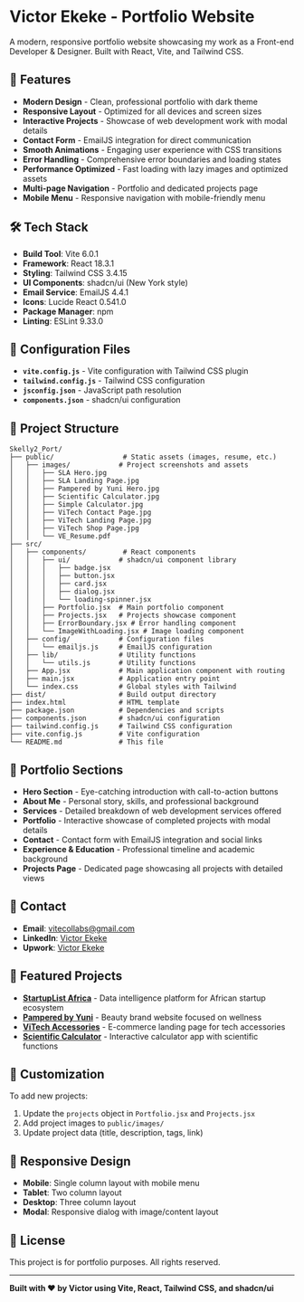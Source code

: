 # Victor Ekeke - Portfolio Website

A modern, responsive portfolio website showcasing my work as a Front-end Developer & Designer. Built with React, Vite, and Tailwind CSS.

## 🚀 Features

- **Modern Design** - Clean, professional portfolio with dark theme
- **Responsive Layout** - Optimized for all devices and screen sizes
- **Interactive Projects** - Showcase of web development work with modal details
- **Contact Form** - EmailJS integration for direct communication
- **Smooth Animations** - Engaging user experience with CSS transitions
- **Error Handling** - Comprehensive error boundaries and loading states
- **Performance Optimized** - Fast loading with lazy images and optimized assets
- **Multi-page Navigation** - Portfolio and dedicated projects page
- **Mobile Menu** - Responsive navigation with mobile-friendly menu

## 🛠️ Tech Stack

- **Build Tool**: Vite 6.0.1
- **Framework**: React 18.3.1
- **Styling**: Tailwind CSS 3.4.15
- **UI Components**: shadcn/ui (New York style)
- **Email Service**: EmailJS 4.4.1
- **Icons**: Lucide React 0.541.0
- **Package Manager**: npm
- **Linting**: ESLint 9.33.0

## 🔧 Configuration Files

- **`vite.config.js`** - Vite configuration with Tailwind CSS plugin
- **`tailwind.config.js`** - Tailwind CSS configuration
- **`jsconfig.json`** - JavaScript path resolution
- **`components.json`** - shadcn/ui configuration

## 📁 Project Structure

```
Skelly2_Port/
├── public/                 # Static assets (images, resume, etc.)
│   ├── images/            # Project screenshots and assets
│   │   ├── SLA Hero.jpg
│   │   ├── SLA Landing Page.jpg
│   │   ├── Pampered by Yuni Hero.jpg
│   │   ├── Scientific Calculator.jpg
│   │   ├── Simple Calculator.jpg
│   │   ├── ViTech Contact Page.jpg
│   │   ├── ViTech Landing Page.jpg
│   │   ├── ViTech Shop Page.jpg
│   │   └── VE_Resume.pdf
├── src/
│   ├── components/         # React components
│   │   ├── ui/            # shadcn/ui component library
│   │   │   ├── badge.jsx
│   │   │   ├── button.jsx
│   │   │   ├── card.jsx
│   │   │   ├── dialog.jsx
│   │   │   └── loading-spinner.jsx
│   │   ├── Portfolio.jsx  # Main portfolio component
│   │   ├── Projects.jsx   # Projects showcase component
│   │   ├── ErrorBoundary.jsx # Error handling component
│   │   └── ImageWithLoading.jsx # Image loading component
│   ├── config/            # Configuration files
│   │   └── emailjs.js     # EmailJS configuration
│   ├── lib/               # Utility functions
│   │   └── utils.js       # Utility functions
│   ├── App.jsx            # Main application component with routing
│   ├── main.jsx           # Application entry point
│   └── index.css          # Global styles with Tailwind
├── dist/                  # Build output directory
├── index.html             # HTML template
├── package.json           # Dependencies and scripts
├── components.json        # shadcn/ui configuration
├── tailwind.config.js     # Tailwind CSS configuration
├── vite.config.js         # Vite configuration
└── README.md              # This file
```

## 🎨 Portfolio Sections

- **Hero Section** - Eye-catching introduction with call-to-action buttons
- **About Me** - Personal story, skills, and professional background
- **Services** - Detailed breakdown of web development services offered
- **Portfolio** - Interactive showcase of completed projects with modal details
- **Contact** - Contact form with EmailJS integration and social links
- **Experience & Education** - Professional timeline and academic background
- **Projects Page** - Dedicated page showcasing all projects with detailed views

## 📱 Contact

- **Email**: vitecollabs@gmail.com
- **LinkedIn**: [Victor Ekeke](https://www.linkedin.com/in/victor-ekeke-06b80915b/)
- **Upwork**: [Victor Ekeke](https://www.upwork.com/freelancers/~010b907b38ab4e3efc?mp_source=share)

## 🎯 Featured Projects

- **[StartupList Africa](https://startuplist.africa/)** - Data intelligence platform for African startup ecosystem
- **[Pampered by Yuni](https://pamperedbyyuni.com)** - Beauty brand website focused on wellness
- **[ViTech Accessories](https://victamu.github.io/ViTech/)** - E-commerce landing page for tech accessories
- **[Scientific Calculator](https://victamu.github.io/Calculator/index.html)** - Interactive calculator app with scientific functions

## 🎨 Customization

To add new projects:
1. Update the `projects` object in `Portfolio.jsx` and `Projects.jsx`
2. Add project images to `public/images/`
3. Update project data (title, description, tags, link)

## 📱 Responsive Design

- **Mobile**: Single column layout with mobile menu
- **Tablet**: Two column layout
- **Desktop**: Three column layout
- **Modal**: Responsive dialog with image/content layout

## 📄 License

This project is for portfolio purposes. All rights reserved.

---

**Built with ❤️ by Victor using Vite, React, Tailwind CSS, and shadcn/ui**
